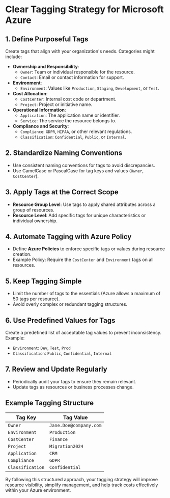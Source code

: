 # Clear Tagging Strategy for Microsoft Azure

## 1. Define Purposeful Tags
Create tags that align with your organization's needs. Categories might include:
- **Ownership and Responsibility**:
    - `Owner`: Team or individual responsible for the resource.
    - `Contact`: Email or contact information for support.
- **Environment**:
    - `Environment`: Values like `Production`, `Staging`, `Development`, or `Test`.
- **Cost Allocation**:
    - `CostCenter`: Internal cost code or department.
    - `Project`: Project or initiative name.
- **Operational Information**:
    - `Application`: The application name or identifier.
    - `Service`: The service the resource belongs to.
- **Compliance and Security**:
    - `Compliance`: `GDPR`, `HIPAA`, or other relevant regulations.
    - `Classification`: `Confidential`, `Public`, or `Internal`.

## 2. Standardize Naming Conventions
- Use consistent naming conventions for tags to avoid discrepancies.
- Use CamelCase or PascalCase for tag keys and values (`Owner`, `CostCenter`).

## 3. Apply Tags at the Correct Scope
- **Resource Group Level**: Use tags to apply shared attributes across a group of resources.
- **Resource Level**: Add specific tags for unique characteristics or individual ownership.

## 4. Automate Tagging with Azure Policy
- Define **Azure Policies** to enforce specific tags or values during resource creation.
- Example Policy: Require the `CostCenter` and `Environment` tags on all resources.

## 5. Keep Tagging Simple
- Limit the number of tags to the essentials (Azure allows a maximum of 50 tags per resource).
- Avoid overly complex or redundant tagging structures.

## 6. Use Predefined Values for Tags
Create a predefined list of acceptable tag values to prevent inconsistency. Example:
- `Environment`: `Dev`, `Test`, `Prod`
- `Classification`: `Public`, `Confidential`, `Internal`

## 7. Review and Update Regularly
- Periodically audit your tags to ensure they remain relevant.
- Update tags as resources or business processes change.

## Example Tagging Structure
| **Tag Key**       | **Tag Value**          |
|--------------------|------------------------|
| `Owner`           | `Jane.Doe@company.com` |
| `Environment`     | `Production`           |
| `CostCenter`      | `Finance`              |
| `Project`         | `Migration2024`        |
| `Application`     | `CRM`                  |
| `Compliance`      | `GDPR`                 |
| `Classification`  | `Confidential`         |

By following this structured approach, your tagging strategy will improve resource visibility, simplify management, and help track costs effectively within your Azure environment.
